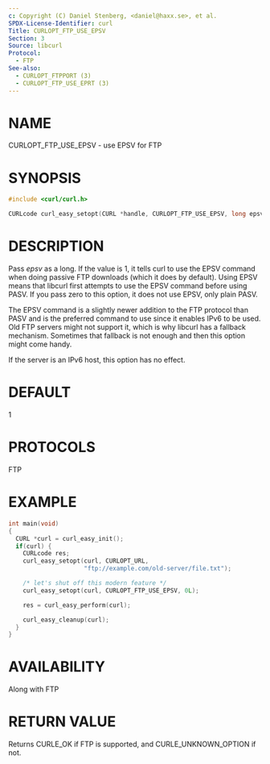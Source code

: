 ```yaml
---
c: Copyright (C) Daniel Stenberg, <daniel@haxx.se>, et al.
SPDX-License-Identifier: curl
Title: CURLOPT_FTP_USE_EPSV
Section: 3
Source: libcurl
Protocol:
  - FTP
See-also:
  - CURLOPT_FTPPORT (3)
  - CURLOPT_FTP_USE_EPRT (3)
---
```


# NAME

CURLOPT_FTP_USE_EPSV - use EPSV for FTP

# SYNOPSIS

~~~c
#include <curl/curl.h>

CURLcode curl_easy_setopt(CURL *handle, CURLOPT_FTP_USE_EPSV, long epsv);
~~~

# DESCRIPTION

Pass *epsv* as a long. If the value is 1, it tells curl to use the EPSV
command when doing passive FTP downloads (which it does by default). Using
EPSV means that libcurl first attempts to use the EPSV command before using
PASV. If you pass zero to this option, it does not use EPSV, only plain PASV.

The EPSV command is a slightly newer addition to the FTP protocol than PASV
and is the preferred command to use since it enables IPv6 to be used. Old FTP
servers might not support it, which is why libcurl has a fallback mechanism.
Sometimes that fallback is not enough and then this option might come handy.

If the server is an IPv6 host, this option has no effect.

# DEFAULT

1

# PROTOCOLS

FTP

# EXAMPLE

~~~c
int main(void)
{
  CURL *curl = curl_easy_init();
  if(curl) {
    CURLcode res;
    curl_easy_setopt(curl, CURLOPT_URL,
                     "ftp://example.com/old-server/file.txt");

    /* let's shut off this modern feature */
    curl_easy_setopt(curl, CURLOPT_FTP_USE_EPSV, 0L);

    res = curl_easy_perform(curl);

    curl_easy_cleanup(curl);
  }
}
~~~

# AVAILABILITY

Along with FTP

# RETURN VALUE

Returns CURLE_OK if FTP is supported, and CURLE_UNKNOWN_OPTION if not.
